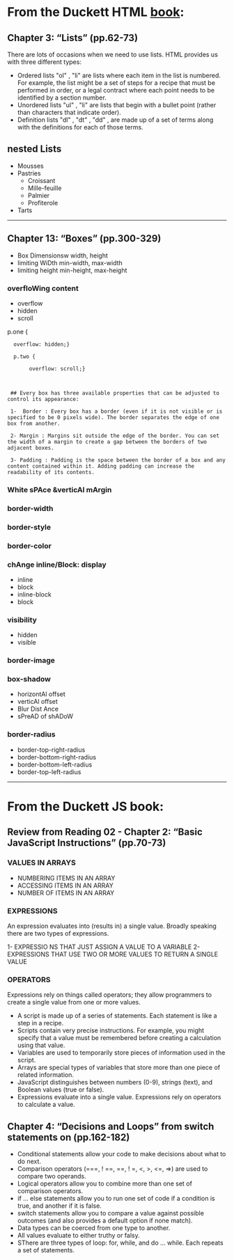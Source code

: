 
# From the Duckett HTML [book](https://lqudscollege-my.sharepoint.com/personal/advtech_ltuc_com/_layouts/15/onedrive.aspx?id=%2Fpersonal%2Fadvtech%5Fltuc%5Fcom%2FDocuments%2FAcademia%2FCourses%2FCode%20Fellows%20Courses%2FE%2Dbooks%2FHTML%20CSS%2Epdf&parent=%2Fpersonal%2Fadvtech%5Fltuc%5Fcom%2FDocuments%2FAcademia%2FCourses%2FCode%20Fellows%20Courses%2FE%2Dbooks&originalPath=aHR0cHM6Ly9hbHF1ZHNjb2xsZWdlLW15LnNoYXJlcG9pbnQuY29tLzpiOi9nL3BlcnNvbmFsL2FkdnRlY2hfbHR1Y19jb20vRVRES1VTSXQ5QnhLbWw5Mm5lUXFzTG9CN1dUTEZPNzB2Y3NtUThJLUhsUlRFUT9ydGltZT03ZGVwV3hVZTJVZwa):


## Chapter 3: “Lists” (pp.62-73)



There are lots of occasions when we need to use lists. HTML provides us with three different types:

* Ordered lists "ol" , "li" are lists where each item in the list is numbered. For example, the list might be a set of steps for a recipe that must be performed in order, or a legal contract where each point needs to be identified by a section number.
* Unordered lists "ul" , "li"  are lists that begin with a bullet point (rather than characters that indicate order).
* Definition lists "dl" , "dt" , "dd" , are made up of a set of terms along with the definitions for each of those terms.

## nested Lists

<ul>  <li>Mousses</li>  <li>Pastries<ul><li>Croissant</li><li>Mille-feuille</li><li>Palmier</li><li>Profiterole</li>      </ul>  </li>  <li>Tarts</li></ul>


<hr></hr>



## Chapter 13: “Boxes” (pp.300-329)

* Box Dimensionsw width, height
* limiting WiDth min-width, max-width 
* limiting height min-height, max-height

 ### overfloWing content

 * overflow
 * hidden
 * scroll

 p.one { 
     
      overflow: hidden;}
      
      p.two { 
          
           overflow: scroll;}



     ## Every box has three available properties that can be adjusted to control its appearance:

     1-  Border : Every box has a border (even if it is not visible or is specified to be 0 pixels wide). The border separates the edge of one box from another.

     2- Margin : Margins sit outside the edge of the border. You can set the width of a margin to create a gap between the borders of two adjacent boxes.

     3- Padding : Padding is the space between the border of a box and any content contained within it. Adding padding can increase the readability of its contents.



### White sPAce &verticAl mArgin

### border-width

### border-style

### border-color

### chAnge inline/Block: display

* inline
* block
* inline-block
* block


### visibility

* hidden
* visible

### border-image

### box-shadow

* horizontAl offset 
* verticAl offset 
* Blur Dist Ance
* sPreAD of shADoW


### border-radius

* border-top-right-radius
* border-bottom-right-radius
* border-bottom-left-radius
* border-top-left-radius





<hr> </hr>




# From the Duckett JS book:


## Review from Reading 02 - Chapter 2: “Basic JavaScript Instructions” (pp.70-73)

### VALUES IN ARRAYS

* NUMBERING ITEMS IN AN ARRAY 
* ACCESSING ITEMS IN AN ARRAY 
* NUMBER OF ITEMS IN AN ARRAY 


### EXPRESSIONS 
An expression evaluates into (results in) a single value. Broadly speaking there are two types of expressions. 

1- EXPRESSIO NS THAT JUST ASSIGN A VALUE TO A VARIABLE 
2- EXPRESSIONS THAT USE TWO OR MORE VALUES TO RETURN A SINGLE VALUE 


### OPERATORS 

Expressions rely on things called operators; they allow programmers to create a single value from one or more values. 


* A  script is made up of a series of statements. Each statement is like a step in a recipe. 
* Scripts contain very precise instructions. For example, you might specify that a value must be remembered before creating a calculation using that value. 
* Variables are used to temporarily store pieces of information used in  the script.
* Arrays are special types of variables that store more than one piece of related information.
* JavaScript distinguishes between numbers (0-9), strings (text), and Boolean values (true or false).
*  Expressions evaluate into a single value. Expressions rely on operators to calculate a value. 



## Chapter 4: “Decisions and Loops” from switch statements on (pp.162-182)

* Conditional statements allow your code to make decisions about what to do next. 
* Comparison operators (===, ! ==,  ==, ! =, <, >, <=, =>) are used to compare two operands. 
* Logical operators allow you to combine more than one set of comparison operators.
* if ... else statements allow you to run one set of code if a condition is true, and another if it is false.
* switch statements allow you to compare a value against possible outcomes (and also provides a default option if none match). 
* Data types can be coerced from one type to another.
* All values evaluate to either truthy or falsy. 
* SThere are three types of loop: for, while, and do ... while. Each repeats a set of statements. 